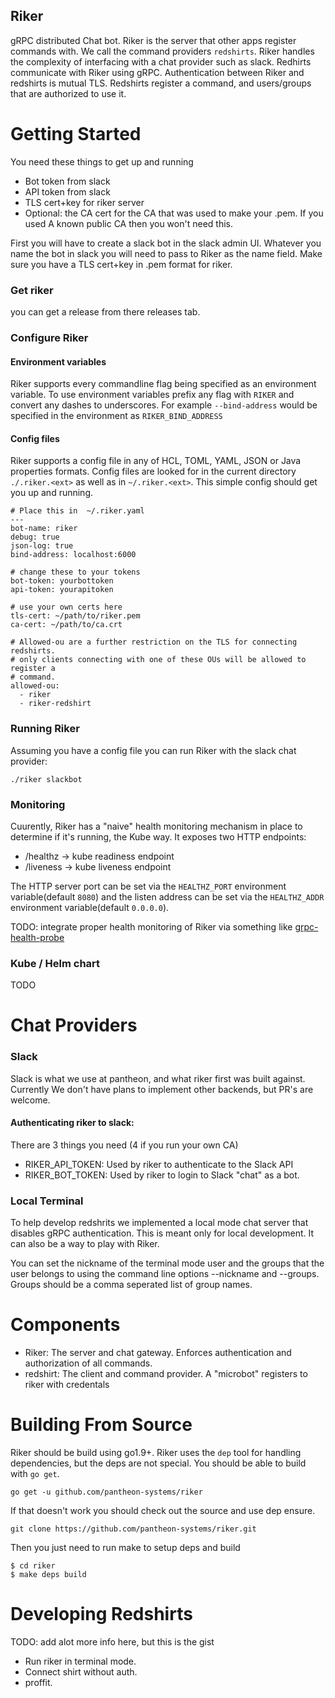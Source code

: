 Riker
-----
gRPC distributed Chat bot. Riker is the server that other apps register commands
with. We call the command providers `redshirts`. Riker handles the complexity of
interfacing with a chat provider such as slack. Redhirts communicate with Riker
using gRPC. Authentication between Riker and redshirts is mutual TLS. Redshirts
register a command, and users/groups that are authorized to use it.


Getting Started
===============

You need these things to get up and running
* Bot token from slack
* API token from slack
* TLS cert+key for riker server
* Optional: the CA cert for the CA that was used to make your .pem. If you used
  A known public CA then you won't need this.

First you will have to create a slack bot in the slack admin UI. Whatever you
name the bot in slack you will need to pass to Riker as the name field. Make
sure you have a TLS cert+key in .pem format for riker.

### Get riker
you can get a release from there releases tab.

### Configure Riker
#### Environment variables
Riker supports every commandline flag being specified as an environment variable.
To use environment variables prefix any flag with `RIKER` and convert any dashes
to underscores. For example `--bind-address` would be specified in the environment
as `RIKER_BIND_ADDRESS`

#### Config files
Riker supports a config file in any of HCL, TOML, YAML, JSON or Java properties
formats. Config files are looked for in the current directory `./.riker.<ext>`
as well as in `~/.riker.<ext>`. This simple config should get you up and running.


```
# Place this in  ~/.riker.yaml
---
bot-name: riker
debug: true
json-log: true
bind-address: localhost:6000

# change these to your tokens
bot-token: yourbottoken
api-token: yourapitoken

# use your own certs here
tls-cert: ~/path/to/riker.pem
ca-cert: ~/path/to/ca.crt

# Allowed-ou are a further restriction on the TLS for connecting redshirts.
# only clients connecting with one of these OUs will be allowed to register a
# command.
allowed-ou:
  - riker
  - riker-redshirt
```

### Running Riker
Assuming you have a config file you can run Riker with the slack chat provider:

```
./riker slackbot
```

### Monitoring
Cuurently, Riker has a "naive" health monitoring mechanism in place to determine if it's running, the Kube way. It exposes two HTTP endpoints:
- /healthz -> kube readiness endpoint
- /liveness -> kube liveness endpoint

The HTTP server port can be set via the `HEALTHZ_PORT` environment variable(default `8080`) and the listen address can be set via the `HEALTHZ_ADDR` environment variable(default `0.0.0.0`).

TODO: integrate proper health monitoring of Riker via something like [grpc-health-probe](https://github.com/grpc-ecosystem/grpc-health-probe)

### Kube / Helm chart
TODO

Chat Providers
==============
### Slack
Slack is what we use at pantheon, and what riker first was built against. Currently
We don't have plans to implement other backends, but PR's are welcome.

#### Authenticating riker to slack:
There are 3 things you need (4 if you run your own CA)
- RIKER_API_TOKEN: Used by riker to authenticate to the Slack API
- RIKER_BOT_TOKEN: Used by riker to login to Slack "chat" as a bot.

### Local Terminal
To help develop redshrits we implemented a local mode chat server that disables
gRPC authentication. This is meant only for local development. It can also be a
way to play with Riker.

You can set the nickname of the terminal mode user and the groups that the user belongs to using
the command line options --nickname and --groups. Groups should be a comma seperated list of group
names.

Components
==========
- Riker: The server and chat gateway. Enforces authentication and authorization
  of all commands.
- redshirt: The client and command provider. A "microbot" registers to riker
  with credentals

Building From Source
====================

Riker should be build using go1.9+. Riker uses the `dep` tool for handling
dependencies, but the deps are not special. You should be able to build with
`go get`.
```
go get -u github.com/pantheon-systems/riker
```

If that doesn't work you should check out the source and use dep ensure.
```
git clone https://github.com/pantheon-systems/riker.git
```

Then you just need to run make to setup deps and build
```
$ cd riker
$ make deps build
```

Developing Redshirts
====================
TODO: add alot more info  here, but this is the gist
- Run riker in terminal mode.
- Connect shirt without auth.
- proffit.
